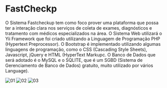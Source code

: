 FastCheckp
========

 O Sistema Fastcheckup tem como foco prover uma plataforma que possa ter a interação clara nos serviços de coleta de exames, diagnósticos e tratamento com médicos especializados na área.
 O Sistema Web utilizará o Yii Framework que foi criado utilizando a Linguagem de Programação PHP (Hypertext Preprocessor). 
 O Bootstrap é implementado utilizando algumas linguagens de programação, como o CSS (Cascading Style Sheets), Javascript, jQuery e HTML (HyperText Markupc.
 O Banco de Dados que será adotado é o MySQL e o SQLITE, que é um SGBD (Sistema de Gerenciamento de Banco de Dados) gratuito, muito utilizado por vários
Language).
 
 ![01](https://user-images.githubusercontent.com/5403801/131262754-a9172e58-0d26-488d-a476-ea243b85245a.jpg)
![02](https://user-images.githubusercontent.com/5403801/131263297-256f6c7e-3462-4144-94bf-a39a16f1f16b.jpg)
![03](https://user-images.githubusercontent.com/5403801/131263389-bda7049c-efbd-4aea-bc9c-8bc8cad917ab.jpg)








 


 

 
 
 
